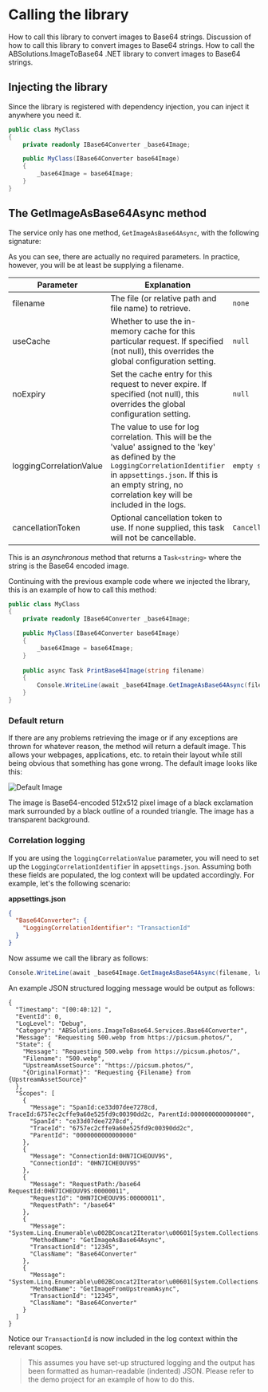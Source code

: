 # Calling the library

<link-summary>How to call this library to convert images to Base64 strings.</link-summary>
<card-summary>Discussion of how to call this library to convert images to Base64 strings.</card-summary>
<web-summary>How to call the ABSolutions.ImageToBase64 .NET library to convert images to Base64 strings.</web-summary>
<show-structure depth="2"/>

## Injecting the library

Since the library is registered with dependency injection, you can inject it anywhere you need it.

```c#
public class MyClass
{
    private readonly IBase64Converter _base64Image;

    public MyClass(IBase64Converter base64Image)
    {
        _base64Image = base64Image;
    }
}
```

## The GetImageAsBase64Async method

The service only has one method, `GetImageAsBase64Async`, with the following signature:

<code-block lang="c#" src="Library_libInterface.cs" include-lines="23-24"/>

As you can see, there are actually no required parameters. In practice, however, you will be at least be supplying a
filename.

| Parameter               | Explanation                                                                                                                                                                                                                               | Default                  |
|-------------------------|-------------------------------------------------------------------------------------------------------------------------------------------------------------------------------------------------------------------------------------------|--------------------------|
| filename                | The file (or relative path and file name) to retrieve.                                                                                                                                                                                    | `none`                   |
| useCache                | Whether to use the in-memory cache for this particular request. If specified (not null), this overrides the global configuration setting.                                                                                                 | `null`                   |
| noExpiry                | Set the cache entry for this request to never expire. If specified (not null), this overrides the global configuration setting.                                                                                                           | `null`                   |
| loggingCorrelationValue | The value to use for log correlation. This will be the 'value' assigned to the 'key' as defined by the `LoggingCorrelationIdentifier` in `appsettings.json`. If this is an empty string, no correlation key will be included in the logs. | `empty string`           |
| cancellationToken       | Optional cancellation token to use. If none supplied, this task will not be cancellable.                                                                                                                                                  | `CancellationToken.None` |

This is an *asynchronous* method that returns a `Task<string>` where the string is the Base64 encoded image.

Continuing with the previous example code where we injected the library, this is an example of how to call this method:

```c#
public class MyClass
{
    private readonly IBase64Converter _base64Image;

    public MyClass(IBase64Converter base64Image)
    {
        _base64Image = base64Image;
    }
    
    public async Task PrintBase64Image(string filename)
    {
        Console.WriteLine(await _base64Image.GetImageAsBase64Async(filename));
    }
}
```

### Default return

If there are any problems retrieving the image or if any exceptions are thrown for whatever reason, the method will
return a default image. This allows your webpages, applications, etc. to retain their layout while still being obvious
that something has gone wrong. The default image looks like this:

![Default Image](defaultBase64ReturnImage.png)

The image is Base64-encoded 512x512 pixel image of a black exclamation mark surrounded by a black outline of a rounded
triangle. The image has a transparent background.

### Correlation logging

If you are using the `loggingCorrelationValue` parameter, you will need to set up the `LoggingCorrelationIdentifier` in
`appsettings.json`. Assuming both these fields are populated, the log context will be updated accordingly. For example,
let's the following scenario:

**appsettings.json**

```json
{
  "Base64Converter": {
    "LoggingCorrelationIdentifier": "TransactionId"
  }
}
```

Now assume we call the library as follows:

```c#
Console.WriteLine(await _base64Image.GetImageAsBase64Async(filename, loggingCorrelationValue: "12345"));
```

An example JSON structured logging message would be output as follows:

```
{
  "Timestamp": "[00:40:12] ",
  "EventId": 0,
  "LogLevel": "Debug",
  "Category": "ABSolutions.ImageToBase64.Services.Base64Converter",
  "Message": "Requesting 500.webp from https://picsum.photos/",
  "State": {
    "Message": "Requesting 500.webp from https://picsum.photos/",
    "Filename": "500.webp",
    "UpstreamAssetSource": "https://picsum.photos/",
    "{OriginalFormat}": "Requesting {Filename} from {UpstreamAssetSource}"
  },
  "Scopes": [
    {
      "Message": "SpanId:ce33d07dee7278cd, TraceId:6757ec2cffe9a60e525fd9c00390dd2c, ParentId:0000000000000000",
      "SpanId": "ce33d07dee7278cd",
      "TraceId": "6757ec2cffe9a60e525fd9c00390dd2c",
      "ParentId": "0000000000000000"
    },
    {
      "Message": "ConnectionId:0HN7ICHEOUV9S",
      "ConnectionId": "0HN7ICHEOUV9S"
    },
    {
      "Message": "RequestPath:/base64 RequestId:0HN7ICHEOUV9S:00000011",
      "RequestId": "0HN7ICHEOUV9S:00000011",
      "RequestPath": "/base64"
    },
    {
      "Message": "System.Linq.Enumerable\u002BConcat2Iterator\u00601[System.Collections.Generic.KeyValuePair\u00602[System.String,System.Object]]",
      "MethodName": "GetImageAsBase64Async",
      "TransactionId": "12345",
      "ClassName": "Base64Converter"
    },
    {
      "Message": "System.Linq.Enumerable\u002BConcat2Iterator\u00601[System.Collections.Generic.KeyValuePair\u00602[System.String,System.Object]]",
      "MethodName": "GetImageFromUpstreamAsync",
      "TransactionId": "12345",
      "ClassName": "Base64Converter"
    }
  ]
}
```

Notice our `TransactionId` is now included in the log context within the relevant scopes.

> This assumes you have set-up structured logging and the output has been formatted as human-readable (indented) JSON.
> Please refer to the demo project for an example of how to do this.
